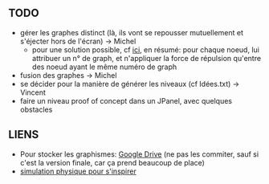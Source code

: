 TODO
----
* gérer les graphes distinct (là, ils vont se repousser mutuellement et s'éjecter hors de l'écran) -> Michel
    * pour une solution possible, cf [ici](https://github.com/vmarquet/graph/blob/master/C%20program%20%5Bwith%20CSFML%5D/simu.c), en résumé: pour chaque noeud, lui attribuer un n° de graph, et n'appliquer la force de répulsion qu'entre des noeud ayant le même numéro de graph
* fusion des graphes -> Michel
* se décider pour la manière de générer les niveaux (cf Idées.txt) -> Vincent
* faire un niveau proof of concept dans un JPanel, avec quelques obstacles

LIENS
-----
* Pour stocker les graphismes: [Google Drive](https://drive.google.com/folderview?id=0B31-CIvNW1LdbFRrSVV5ZmVlVWs&usp=sharing) (ne pas les commiter, sauf si c'est la version finale, car ça prend beaucoup de place)
* [simulation physique pour s'inspirer](http://g.ivank.net/)
